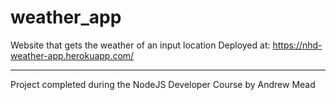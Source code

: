 # weather_app
Website that gets the weather of an input location
Deployed at: https://nhd-weather-app.herokuapp.com/
<hr>
Project completed during the NodeJS Developer Course by Andrew Mead
